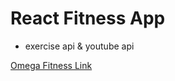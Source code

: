 # React Fitness App
- exercise api & youtube api

[Omega Fitness Link](https://omegafitness.netlify.app/)


